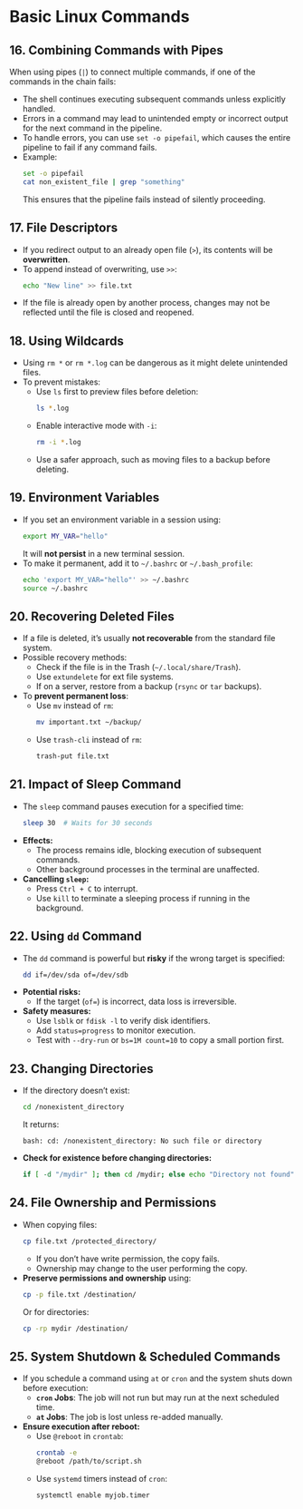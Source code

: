 # Basic Linux Commands

## 16. Combining Commands with Pipes
When using pipes (`|`) to connect multiple commands, if one of the commands in the chain fails:
- The shell continues executing subsequent commands unless explicitly handled.
- Errors in a command may lead to unintended empty or incorrect output for the next command in the pipeline.
- To handle errors, you can use `set -o pipefail`, which causes the entire pipeline to fail if any command fails.
- Example:
  ```bash
  set -o pipefail
  cat non_existent_file | grep "something"
  ```
  This ensures that the pipeline fails instead of silently proceeding.

## 17. File Descriptors
- If you redirect output to an already open file (`>`), its contents will be **overwritten**.
- To append instead of overwriting, use `>>`:
  ```bash
  echo "New line" >> file.txt
  ```
- If the file is already open by another process, changes may not be reflected until the file is closed and reopened.

## 18. Using Wildcards
- Using `rm *` or `rm *.log` can be dangerous as it might delete unintended files.
- To prevent mistakes:
  - Use `ls` first to preview files before deletion:
    ```bash
    ls *.log
    ```
  - Enable interactive mode with `-i`:
    ```bash
    rm -i *.log
    ```
  - Use a safer approach, such as moving files to a backup before deleting.

## 19. Environment Variables
- If you set an environment variable in a session using:
  ```bash
  export MY_VAR="hello"
  ```
  It will **not persist** in a new terminal session.
- To make it permanent, add it to `~/.bashrc` or `~/.bash_profile`:
  ```bash
  echo 'export MY_VAR="hello"' >> ~/.bashrc
  source ~/.bashrc
  ```

## 20. Recovering Deleted Files
- If a file is deleted, it’s usually **not recoverable** from the standard file system.
- Possible recovery methods:
  - Check if the file is in the Trash (`~/.local/share/Trash`).
  - Use `extundelete` for ext file systems.
  - If on a server, restore from a backup (`rsync` or `tar` backups).
- To **prevent permanent loss**:
  - Use `mv` instead of `rm`:
    ```bash
    mv important.txt ~/backup/
    ```
  - Use `trash-cli` instead of `rm`:
    ```bash
    trash-put file.txt
    ```

## 21. Impact of Sleep Command
- The `sleep` command pauses execution for a specified time:
  ```bash
  sleep 30  # Waits for 30 seconds
  ```
- **Effects:**
  - The process remains idle, blocking execution of subsequent commands.
  - Other background processes in the terminal are unaffected.
- **Cancelling `sleep`:**
  - Press `Ctrl + C` to interrupt.
  - Use `kill` to terminate a sleeping process if running in the background.

## 22. Using `dd` Command
- The `dd` command is powerful but **risky** if the wrong target is specified:
  ```bash
  dd if=/dev/sda of=/dev/sdb
  ```
- **Potential risks:**
  - If the target (`of=`) is incorrect, data loss is irreversible.
- **Safety measures:**
  - Use `lsblk` or `fdisk -l` to verify disk identifiers.
  - Add `status=progress` to monitor execution.
  - Test with `--dry-run` or `bs=1M count=10` to copy a small portion first.

## 23. Changing Directories
- If the directory doesn’t exist:
  ```bash
  cd /nonexistent_directory
  ```
  It returns:
  ```
  bash: cd: /nonexistent_directory: No such file or directory
  ```
- **Check for existence before changing directories:**
  ```bash
  if [ -d "/mydir" ]; then cd /mydir; else echo "Directory not found"; fi
  ```

## 24. File Ownership and Permissions
- When copying files:
  ```bash
  cp file.txt /protected_directory/
  ```
  - If you don’t have write permission, the copy fails.
  - Ownership may change to the user performing the copy.
- **Preserve permissions and ownership** using:
  ```bash
  cp -p file.txt /destination/
  ```
  Or for directories:
  ```bash
  cp -rp mydir /destination/
  ```

## 25. System Shutdown & Scheduled Commands
- If you schedule a command using `at` or `cron` and the system shuts down before execution:
  - **`cron` Jobs**: The job will not run but may run at the next scheduled time.
  - **`at` Jobs**: The job is lost unless re-added manually.
- **Ensure execution after reboot:**
  - Use `@reboot` in `crontab`:
    ```bash
    crontab -e
    @reboot /path/to/script.sh
    ```
  - Use `systemd` timers instead of `cron`:
    ```bash
    systemctl enable myjob.timer
    ```

